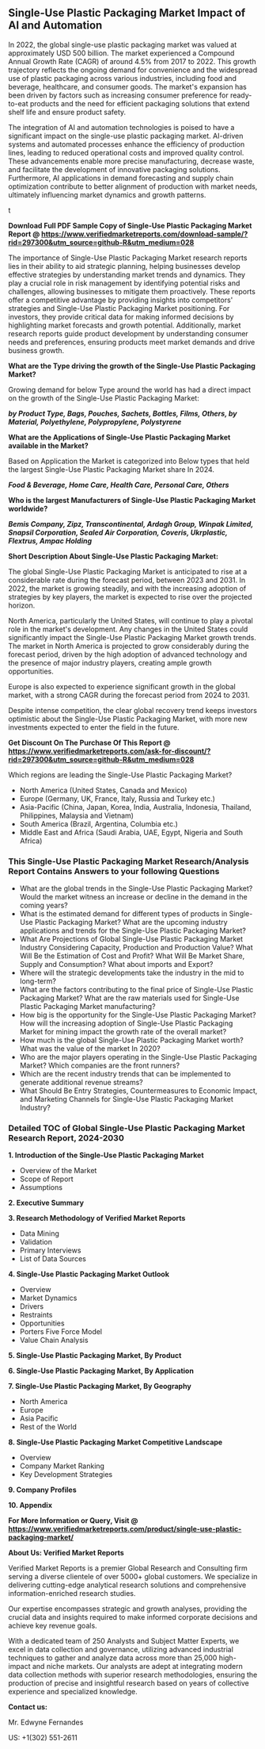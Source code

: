 <h2>Single-Use Plastic Packaging Market Impact of AI and Automation</h2><p>In 2022, the global single-use plastic packaging market was valued at approximately USD 500 billion. The market experienced a Compound Annual Growth Rate (CAGR) of around 4.5% from 2017 to 2022. This growth trajectory reflects the ongoing demand for convenience and the widespread use of plastic packaging across various industries, including food and beverage, healthcare, and consumer goods. The market's expansion has been driven by factors such as increasing consumer preference for ready-to-eat products and the need for efficient packaging solutions that extend shelf life and ensure product safety.</p><p>The integration of AI and automation technologies is poised to have a significant impact on the single-use plastic packaging market. AI-driven systems and automated processes enhance the efficiency of production lines, leading to reduced operational costs and improved quality control. These advancements enable more precise manufacturing, decrease waste, and facilitate the development of innovative packaging solutions. Furthermore, AI applications in demand forecasting and supply chain optimization contribute to better alignment of production with market needs, ultimately influencing market dynamics and growth patterns.</p>t</p><p id="" class=""><strong>Download Full PDF Sample Copy of Single-Use Plastic Packaging Market Report @ <a href="https://www.verifiedmarketreports.com/download-sample/?rid=297300&utm_source=github-R&utm_medium=028" target="_blank">https://www.verifiedmarketreports.com/download-sample/?rid=297300&utm_source=github-R&utm_medium=028</a></strong></p><p>The importance of&nbsp;Single-Use Plastic Packaging Market research reports lies in their ability to aid strategic planning, helping businesses develop effective strategies by understanding market trends and dynamics. They play a crucial role in risk management by identifying potential risks and challenges, allowing businesses to mitigate them proactively. These reports offer a competitive advantage by providing insights into competitors' strategies and Single-Use Plastic Packaging Market positioning. For investors, they provide critical data for making informed decisions by highlighting market forecasts and growth potential. Additionally, market research reports guide product development by understanding consumer needs and preferences, ensuring products meet market demands and drive business growth.</p><p><strong>What are the&nbsp;Type driving the growth of the Single-Use Plastic Packaging Market?</strong></p><p id="" class="">Growing demand for below Type around the world has had a direct impact on the growth of the Single-Use Plastic Packaging Market:</p><em><strong>by Product Type, Bags, Pouches, Sachets, Bottles, Films, Others, by Material, Polyethylene, Polypropylene, Polystyrene</strong></em></p><strong>What are the&nbsp;Applications&nbsp;of Single-Use Plastic Packaging Market available in the Market?</strong></p><p id="" class="">Based on Application the Market is categorized into Below types that held the largest Single-Use Plastic Packaging Market share In 2024.</p><em><strong>Food & Beverage, Home Care, Health Care, Personal Care, Others</strong></em></p><strong>Who is the largest Manufacturers of Single-Use Plastic Packaging Market worldwide?</strong></p><p><em><strong>Bemis Company, Zipz, Transcontinental, Ardagh Group, Winpak Limited, Snapsil Corporation, Sealed Air Corporation, Coveris, Ukrplastic, Flextrus, Ampac Holding</strong></em></p><p id="" class=""><strong>Short Description About Single-Use Plastic Packaging Market:</strong></p><p>The global Single-Use Plastic Packaging Market is anticipated to rise at a considerable rate during the forecast period, between 2023 and 2031. In 2022, the market is growing steadily, and with the increasing adoption of strategies by key players, the market is expected to rise over the projected horizon.</p><p>North America, particularly the United States, will continue to play a pivotal role in the market's development. Any changes in the United States could significantly impact the Single-Use Plastic Packaging Market growth trends. The market in North America is projected to grow considerably during the forecast period, driven by the high adoption of advanced technology and the presence of major industry players, creating ample growth opportunities.</p><p>Europe is also expected to experience significant growth in the global market, with a strong CAGR during the forecast period from 2024 to 2031.</p><p>Despite intense competition, the clear global recovery trend keeps investors optimistic about the Single-Use Plastic Packaging Market, with more new investments expected to enter the field in the future.</p><p id="" class=""><strong>Get Discount On The Purchase Of This Report @ <a href="https://www.verifiedmarketreports.com/ask-for-discount/?rid=297300&utm_source=github-R&utm_medium=028" target="_blank">https://www.verifiedmarketreports.com/ask-for-discount/?rid=297300&utm_source=github-R&utm_medium=028</a></strong></p>Which regions are leading the Single-Use Plastic Packaging Market?</p><ul><li>North America (United States, Canada and Mexico)</li><li>Europe (Germany, UK, France, Italy, Russia and Turkey etc.)</li><li>Asia-Pacific (China, Japan, Korea, India, Australia, Indonesia, Thailand, Philippines, Malaysia and Vietnam)</li><li>South America (Brazil, Argentina, Columbia etc.)</li><li>Middle East and Africa (Saudi Arabia, UAE, Egypt, Nigeria and South Africa)</li></ul><h3 id="" class="">This Single-Use Plastic Packaging Market Research/Analysis Report Contains Answers to your following Questions</h3><ul><li>What are the global trends in the Single-Use Plastic Packaging Market? Would the market witness an increase or decline in the demand in the coming years?</li><li>What is the estimated demand for different types of products in Single-Use Plastic Packaging Market? What are the upcoming industry applications and trends for the Single-Use Plastic Packaging Market?</li><li>What Are Projections of Global Single-Use Plastic Packaging Market Industry Considering Capacity, Production and Production Value? What Will Be the Estimation of Cost and Profit? What Will Be Market Share, Supply and Consumption? What about imports and Export?</li><li>Where will the strategic developments take the industry in the mid to long-term?</li><li>What are the factors contributing to the final price of Single-Use Plastic Packaging Market? What are the raw materials used for Single-Use Plastic Packaging Market manufacturing?</li><li>How big is the opportunity for the Single-Use Plastic Packaging Market? How will the increasing adoption of Single-Use Plastic Packaging Market for mining impact the growth rate of the overall market?</li><li>How much is the global Single-Use Plastic Packaging Market worth? What was the value of the market In 2020?</li><li>Who are the major players operating in the Single-Use Plastic Packaging Market? Which companies are the front runners?</li><li>Which are the recent industry trends that can be implemented to generate additional revenue streams?</li><li>What Should Be Entry Strategies, Countermeasures to Economic Impact, and Marketing Channels for Single-Use Plastic Packaging Market Industry?</li></ul><h3 id="" class="">Detailed TOC of Global Single-Use Plastic Packaging Market Research Report, 2024-2030</h3><p id="" class=""><strong>1. Introduction of the Single-Use Plastic Packaging Market</strong></p><ul><li>Overview of the Market</li><li>Scope of Report</li><li>Assumptions</li></ul><p id="" class=""><strong>2. Executive Summary</strong></p><p id="" class=""><strong>3. Research Methodology of Verified Market Reports</strong></p><ul><li>Data Mining</li><li>Validation</li><li>Primary Interviews</li><li>List of Data Sources</li></ul><p id="" class=""><strong>4. Single-Use Plastic Packaging Market Outlook</strong></p><ul><li>Overview</li><li>Market Dynamics</li><li>Drivers</li><li>Restraints</li><li>Opportunities</li><li>Porters Five Force Model</li><li>Value Chain Analysis</li></ul><p id="" class=""><strong>5. Single-Use Plastic Packaging Market, By Product</strong></p><p id="" class=""><strong>6. Single-Use Plastic Packaging Market, By Application</strong></p><p id="" class=""><strong>7. Single-Use Plastic Packaging Market, By Geography</strong></p><ul><li>North America</li><li>Europe</li><li>Asia Pacific</li><li>Rest of the World</li></ul><p id="" class=""><strong>8. Single-Use Plastic Packaging Market Competitive Landscape</strong></p><ul><li>Overview</li><li>Company Market Ranking</li><li>Key Development Strategies</li></ul><p id="" class=""><strong>9. Company Profiles</strong></p><p id="" class=""><strong>10. Appendix</strong></p><p id="" class=""><strong>For More Information or Query, Visit @ <a href="https://www.verifiedmarketreports.com/product/single-use-plastic-packaging-market/" target="_blank">https://www.verifiedmarketreports.com/product/single-use-plastic-packaging-market/</a></strong></p><p id="" class=""><strong>About Us: Verified Market Reports</strong></p><p id="" class="">Verified Market Reports is a premier Global Research and Consulting firm serving a diverse clientele of over 5000+ global customers. We specialize in delivering cutting-edge analytical research solutions and comprehensive information-enriched research studies.</p><p id="" class="">Our expertise encompasses strategic and growth analyses, providing the crucial data and insights required to make informed corporate decisions and achieve key revenue goals.</p><p id="" class="">With a dedicated team of 250 Analysts and Subject Matter Experts, we excel in data collection and governance, utilizing advanced industrial techniques to gather and analyze data across more than 25,000 high-impact and niche markets. Our analysts are adept at integrating modern data collection methods with superior research methodologies, ensuring the production of precise and insightful research based on years of collective experience and specialized knowledge.</p><p id="" class=""><strong>Contact us:</strong></p><p id="" class="">Mr. Edwyne Fernandes</p><p id="" class="">US: +1(302) 551-2611</p>